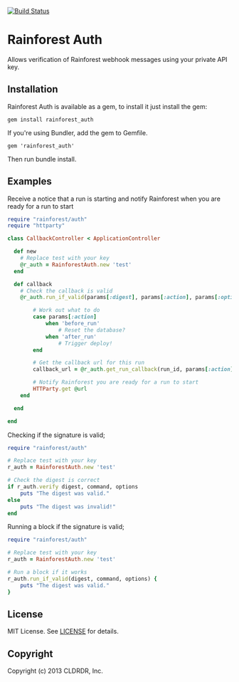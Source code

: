 [![Build Status](https://travis-ci.org/rainforestapp/auth.png?branch=master)](https://travis-ci.org/rainforestapp/auth)

# Rainforest Auth

Allows verification of Rainforest webhook messages using your private API key.

## Installation

Rainforest Auth is available as a gem, to install it just install the gem:

    gem install rainforest_auth

If you're using Bundler, add the gem to Gemfile.

    gem 'rainforest_auth'

Then run bundle install.

## Examples

Receive a notice that a run is starting and notify Rainforest when you are ready for a run to start

```ruby
require "rainforest/auth"
require "httparty"

class CallbackController < ApplicationController

  def new
    # Replace test with your key
    @r_auth = RainforestAuth.new 'test'
  end

  def callback
    # Check the callback is valid
    @r_auth.run_if_valid(params[:digest], params[:action], params[:options]) do

        # Work out what to do
        case params[:action]
            when 'before_run'
                # Reset the database?
            when 'after_run'
                # Trigger deploy!
        end

        # Get the callback url for this run
        callback_url = @r_auth.get_run_callback(run_id, params[:action])

        # Notify Rainforest you are ready for a run to start
        HTTParty.get @url
    end

  end

end
```

Checking if the signature is valid;

```ruby
require "rainforest/auth"

# Replace test with your key
r_auth = RainforestAuth.new 'test'

# Check the digest is correct
if r_auth.verify digest, command, options
    puts "The digest was valid."
else
    puts "The digest was invalid!"
end
```

Running a block if the signature is valid;

```ruby
require "rainforest/auth"

# Replace test with your key
r_auth = RainforestAuth.new 'test'

# Run a block if it works
r_auth.run_if_valid(digest, command, options) {
    puts "The digest was valid."
}
```

## License
MIT License. See [LICENSE](/rainforestapp/auth/blob/master/LICENSE) for details.

## Copyright
Copyright (c) 2013 CLDRDR, Inc.
